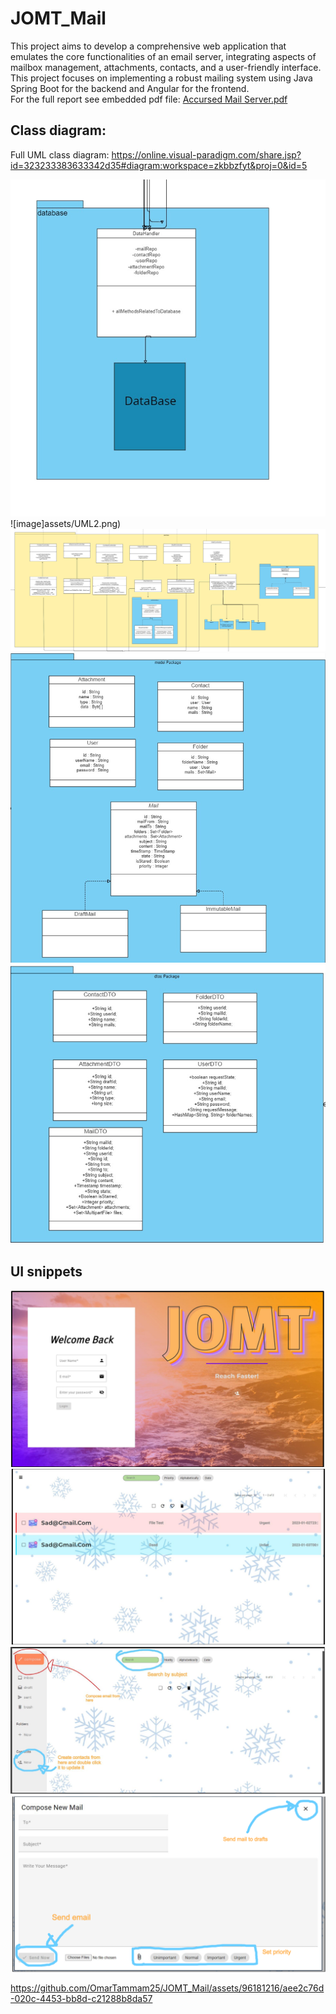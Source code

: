# JOMT_Mail
This project aims to develop a comprehensive web application that emulates the core functionalities of an email server, 
integrating aspects of mailbox management, attachments, contacts, and a user-friendly interface.      
This project focuses on implementing a robust mailing system using Java Spring Boot for the backend and Angular for the frontend.    
For the full report see embedded pdf file:
[Accursed Mail Server.pdf](https://github.com/OmarTammam25/JOMT_Mail/files/13208680/Accursed.Mail.Server.pdf)
## Class diagram:
Full UML class diagram: https://online.visual-paradigm.com/share.jsp?id=323233383633342d35#diagram:workspace=zkbbzfyt&proj=0&id=5

![image](assets/UML1.png)
![image]assets/UML2.png)
![image](assets/UML3.png)
![image](assets/UML4.png)
![image](assets/UML5.png)

## UI snippets
![image](assets/login.png)
![image](assets/mail.png)
![image](assets/demo1.png)
![image](assets/demo2.png)



https://github.com/OmarTammam25/JOMT_Mail/assets/96181216/aee2c76d-020c-4453-bb8d-c21288b8da57

